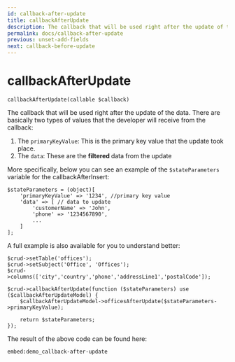 ```yaml
---
id: callback-after-update
title: callbackAfterUpdate
description: The callback that will be used right after the update of the data.
permalink: docs/callback-after-update
previous: unset-add-fields
next: callback-before-update
---
```


# callbackAfterUpdate

<pre><code class="language-php">callbackAfterUpdate(callable $callback)</code></pre>

The callback that will be used right after the update of the data. There are basically two types of values that the developer will receive from the callback:
<ol>
 	<li>The <code>primaryKeyValue</code>: This is the primary key value that the update took place.</li>
 	<li>The <code>data</code>: These are the <strong>filtered </strong>data from the update</li>
</ol>

More specifically, below you can see an example of the <code>$stateParameters</code> variable for the callbackAfterInsert:
<pre><code class="language-php">$stateParameters = (object)[
    'primaryKeyValue' => '1234', //primary key value
    'data' => [ // data to update
        'customerName' => 'John',
        'phone' => '1234567890',
        ...
    ]
];</code></pre>

A full example is also available for you to understand better:

<pre><code class="language-php">$crud->setTable('offices');
$crud->setSubject('Office', 'Offices');
$crud->columns(['city','country','phone','addressLine1','postalCode']);

$crud->callbackAfterUpdate(function ($stateParameters) use ($callbackAfterUpdateModel) {
    $callbackAfterUpdateModel->officesAfterUpdate($stateParameters->primaryKeyValue);

    return $stateParameters;
});</code></pre>

The result of the above code can be found here:

`embed:demo_callback-after-update`